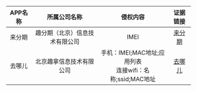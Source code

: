 | APP名称 |          所属公司名称          |     侵权内容     |          证据链接           |
| :-----: | :----------------------------: | :--------------: | :-------------------------: |
| 来分期  | 趣分期（北京）信息技术有限公司 | IMEI | [来分期](./blacklist/来分期/) |
| 去哪儿 | 北京趣拿信息技术有限公司 | 手机：IMEI;MAC地址;应用列表<br>连接wifi：名称;ssid;MAC地址 | [去哪儿](./blacklist/去哪儿) |
